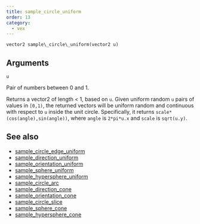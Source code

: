 ```yaml
---
title: sample_circle_uniform
order: 13
category:
  - vex
---
```


`vector2 sample\_circle\_uniform(vector2 u)`

## Arguments

`u`

Pair of numbers between 0 and 1.

Returns a vector2 of length < 1, based on `u`.
Given uniform random `u` pairs of values in `[0,1)`, the returned vectors will be
uniform random and continuous with respect to `u` inside the unit circle.
Specifically, it returns `scale*(cos(angle),sin(angle))`, where `angle` is `2*pi*u.x`
and `scale` is `sqrt(u.y)`.



## See also

- [sample_circle_edge_uniform](sample_circle_edge_uniform.html)
- [sample_direction_uniform](sample_direction_uniform.html)
- [sample_orientation_uniform](sample_orientation_uniform.html)
- [sample_sphere_uniform](sample_sphere_uniform.html)
- [sample_hypersphere_uniform](sample_hypersphere_uniform.html)
- [sample_circle_arc](sample_circle_arc.html)
- [sample_direction_cone](sample_direction_cone.html)
- [sample_orientation_cone](sample_orientation_cone.html)
- [sample_circle_slice](sample_circle_slice.html)
- [sample_sphere_cone](sample_sphere_cone.html)
- [sample_hypersphere_cone](sample_hypersphere_cone.html)
